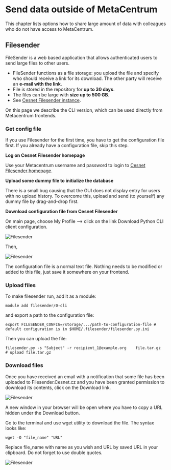 # Send data outside of MetaCentrum

This chapter lists options how to share large amount of data with colleagues who do not have access to MetaCentrum.

## Filesender

FileSender is a web based application that allows authenticated users to send large files to other users. 

- FileSender functions as a file storage: you upload the file and specify who should receive a link for its download. The other party will receive an **e-mail with the link**.
- File is stored in the repository for **up to 30 days**.
- The files can be large with **size up to 500 GB**.
- See [Cesnet Filesender instance](https://www.cesnet.cz/services/filesender/?lang=en).

On this page we describe the CLI version, which can be used directly from Metacentrum frontends.

### Get config file

If you use Filesender for the first time, you have to get the configuration file first. If you already have a configuration file, skip this step.

**Log on Cesnet Filesender homepage**

Use your Metacentrum username and password to login to [Cesnet Filesender homepage](https://filesender.cesnet.cz/).

**Upload some dummy file to initialize the database**

There is a small bug causing that the GUI does not display entry for users with no upload history. To overcome this, upload and send (to yourself) any dummy file by drag-and-drop first.

**Download configuration file from Cesnet Filesender**

On main page, choose My Profile --> click on the link Download Python CLI client configuration.

![Filesender](filesender_1.png)

Then,

![Filesender](filesender_2.png)

The configuration file is a normal text file. Nothing needs to be modified or added to this file, just save it somewhere on your frontend.

### Upload files

To make filesender run, add it as a module:

    module add filesender/0-cli

and export a path to the configuration file:

    export FILESENDER_CONFIG=/storage/.../path-to-configuration-file # default configuration is in $HOME/.filesender/filesender.py.ini

Then you can upload the file:

    filesender.py -s "Subject" -r recipient_1@example.org    file.tar.gz     # upload file.tar.gz

### Download files

Once you have received an email with a notification that some file has been uploaded to Filesender.Cesnet.cz and you have been granted permission to download its contents, click on the Download link.

![Filesender](filesender_3.png)

A new window in your browser will be open where you have to copy a URL hidden under the Download button.

Go to the terminal and use wget utility to download the file. The syntax looks like:

    wget -O "file_name" "URL"

Replace file\_name with name as you wish and URL by saved URL in your clipboard. Do not forget to use double quotes.

![Filesender](filesender_4.png) 

